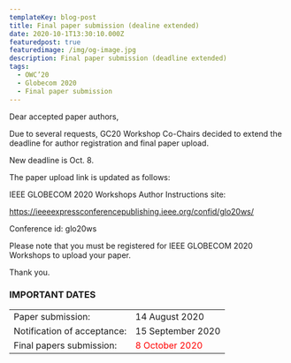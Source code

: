 ```yaml
---
templateKey: blog-post
title: Final paper submission (dealine extended)
date: 2020-10-1T13:30:10.000Z
featuredpost: true
featuredimage: /img/og-image.jpg
description: Final paper submission (deadline extended)
tags:
  - OWC’20
  - Globecom 2020
  - Final paper submission
---
```

Dear accepted paper authors, 

Due to several requests, GC20 Workshop Co-Chairs decided to extend the deadline for author registration and final paper upload.

New deadline is Oct. 8. 

The paper upload link is updated as follows:

IEEE GLOBECOM 2020 Workshops Author Instructions site:

https://ieeeexpressconferencepublishing.ieee.org/confid/glo20ws/

Conference id: glo20ws

Please note that you must be registered for IEEE GLOBECOM 2020 Workshops to upload your paper. 

Thank you.

### IMPORTANT DATES

|  |  |
|------|-------|
|Paper submission: | 14 August 2020 |
|Notification of acceptance: | 15 September 2020|
|Final papers submission: | <span style="color: red; ">8 October 2020</span> |



